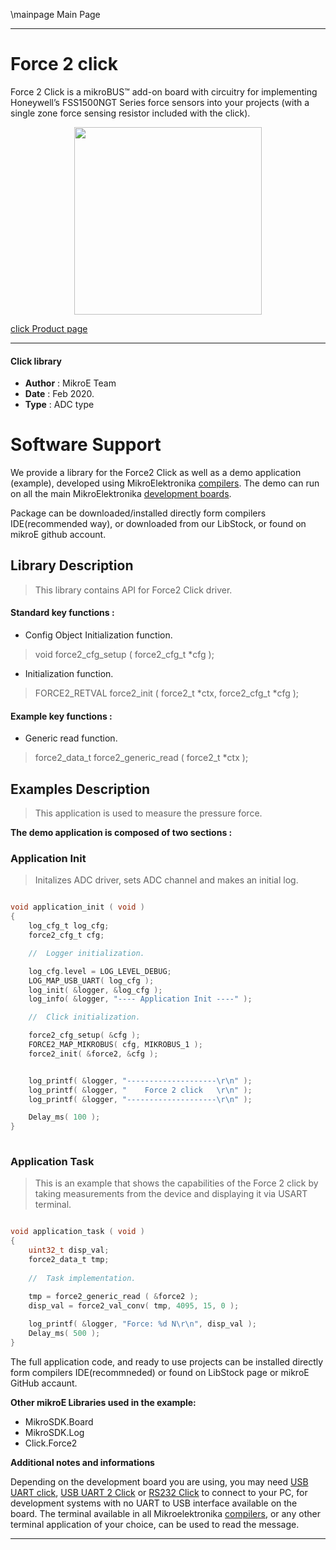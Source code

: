 \mainpage Main Page
 
---
# Force 2 click

Force 2 Click is a mikroBUS™ add-on board with circuitry for implementing Honeywell’s FSS1500NGT Series force sensors into your projects (with a single zone force sensing resistor included with the click).

<p align="center">
  <img src="https://download.mikroe.com/images/click_for_ide/force2_click.png" height=300px>
</p>

[click Product page](<https://www.mikroe.com/force-2-click>)

---


#### Click library 

- **Author**        : MikroE Team
- **Date**          : Feb 2020.
- **Type**          : ADC type


# Software Support

We provide a library for the Force2 Click 
as well as a demo application (example), developed using MikroElektronika 
[compilers](https://shop.mikroe.com/compilers). 
The demo can run on all the main MikroElektronika [development boards](https://shop.mikroe.com/development-boards).

Package can be downloaded/installed directly form compilers IDE(recommended way), or downloaded from our LibStock, or found on mikroE github account. 

## Library Description

> This library contains API for Force2 Click driver.

#### Standard key functions :

- Config Object Initialization function.
> void force2_cfg_setup ( force2_cfg_t *cfg ); 
 
- Initialization function.
> FORCE2_RETVAL force2_init ( force2_t *ctx, force2_cfg_t *cfg );


#### Example key functions :

- Generic read function.
> force2_data_t force2_generic_read ( force2_t *ctx );

## Examples Description

> This application is used to measure the pressure force.

**The demo application is composed of two sections :**

### Application Init 

> Initalizes ADC driver, sets ADC channel and makes an initial log.

```c

void application_init ( void )
{
    log_cfg_t log_cfg;
    force2_cfg_t cfg;

    //  Logger initialization.

    log_cfg.level = LOG_LEVEL_DEBUG;
    LOG_MAP_USB_UART( log_cfg );
    log_init( &logger, &log_cfg );
    log_info( &logger, "---- Application Init ----" );

    //  Click initialization.

    force2_cfg_setup( &cfg );
    FORCE2_MAP_MIKROBUS( cfg, MIKROBUS_1 );
    force2_init( &force2, &cfg );


    log_printf( &logger, "--------------------\r\n" );
    log_printf( &logger, "    Force 2 click   \r\n" );
    log_printf( &logger, "--------------------\r\n" );

    Delay_ms( 100 );
}
  
```

### Application Task

> This is an example that shows the capabilities of the Force 2 click by taking measurements from the device and displaying it via USART terminal.

```c

void application_task ( void )
{
    uint32_t disp_val;
    force2_data_t tmp;
    
    //  Task implementation.
    
    tmp = force2_generic_read ( &force2 );
    disp_val = force2_val_conv( tmp, 4095, 15, 0 );

    log_printf( &logger, "Force: %d N\r\n", disp_val );
    Delay_ms( 500 );
}  

```

The full application code, and ready to use projects can be  installed directly form compilers IDE(recommneded) or found on LibStock page or mikroE GitHub accaunt.

**Other mikroE Libraries used in the example:** 

- MikroSDK.Board
- MikroSDK.Log
- Click.Force2

**Additional notes and informations**

Depending on the development board you are using, you may need 
[USB UART click](https://shop.mikroe.com/usb-uart-click), 
[USB UART 2 Click](https://shop.mikroe.com/usb-uart-2-click) or 
[RS232 Click](https://shop.mikroe.com/rs232-click) to connect to your PC, for 
development systems with no UART to USB interface available on the board. The 
terminal available in all Mikroelektronika 
[compilers](https://shop.mikroe.com/compilers), or any other terminal application 
of your choice, can be used to read the message.



---
